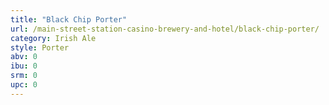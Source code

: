 ```yaml
---
title: "Black Chip Porter"
url: /main-street-station-casino-brewery-and-hotel/black-chip-porter/
category: Irish Ale
style: Porter
abv: 0
ibu: 0
srm: 0
upc: 0
---
```


